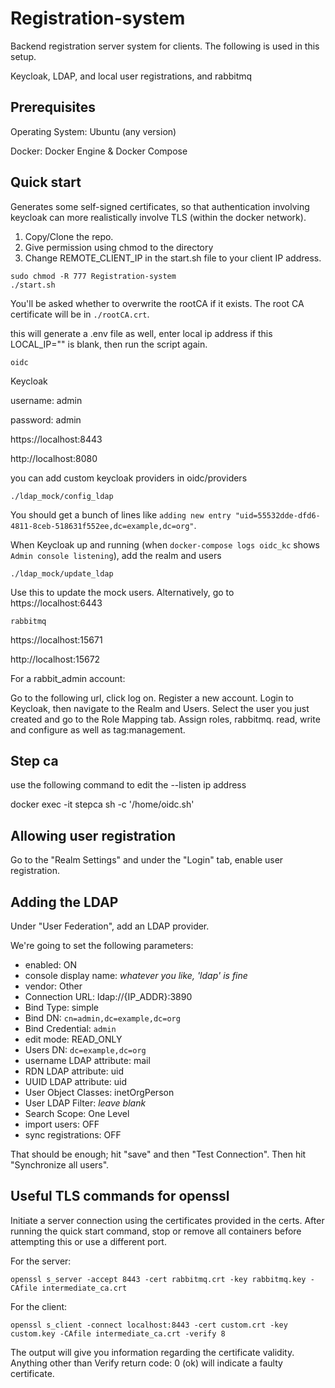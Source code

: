 # Registration-system

Backend registration server system for clients. The following is used in this setup.

Keycloak, LDAP, and local user registrations, and rabbitmq

## Prerequisites

Operating System: Ubuntu (any version)

Docker: Docker Engine & Docker Compose


## Quick start

Generates some self-signed certificates, so that authentication involving keycloak can more realistically
involve TLS (within the docker network). 

1. Copy/Clone the repo.
2. Give permission using chmod to the directory
3. Change REMOTE_CLIENT_IP in the start.sh file to your client IP address.

```
sudo chmod -R 777 Registration-system 
./start.sh
```

You'll be asked whether to overwrite the rootCA if it exists.
The root CA certificate will be in `./rootCA.crt`.


this will generate a .env file as well, enter local ip address if this LOCAL_IP="" is blank,
then run the script again.


```
oidc
```

Keycloak

username: admin

password: admin

https://localhost:8443

http://localhost:8080


you can add custom keycloak providers in oidc/providers

```
./ldap_mock/config_ldap
```

You should get a bunch of lines like `adding new entry "uid=55532dde-dfd6-4811-8ceb-518631f552ee,dc=example,dc=org"`.

When Keycloak up and running (when `docker-compose logs oidc_kc` shows `Admin console listening`), add the realm and users


```
./ldap_mock/update_ldap
```

Use this to update the mock users. Alternatively, go to https://localhost:6443


```
rabbitmq
```

https://localhost:15671

http://localhost:15672

For a rabbit_admin account:

Go to the following url, click log on. Register a new account. Login to Keycloak, then navigate to the Realm and Users. Select the user you just created and go to the Role Mapping tab. Assign roles, rabbitmq. read, write and configure as well as tag:management.


## Step ca

use the following command to edit the --listen ip address

docker exec -it stepca sh -c '/home/oidc.sh'

## Allowing user registration

Go to the "Realm Settings" and under the "Login" tab, enable user registration.

## Adding the LDAP

Under "User Federation", add an LDAP provider. 

We're going to set the following parameters:

*	enabled: ON
*	console display name: _whatever you like, 'ldap' is fine_
*	vendor: Other
*	Connection URL: ldap://{IP_ADDR}:3890
*	Bind Type: simple
*	Bind DN: `cn=admin,dc=example,dc=org`
*	Bind Credential: `admin`
*	edit mode: READ_ONLY
*	Users DN: `dc=example,dc=org`
*	username LDAP attribute: mail
*	RDN LDAP attribute: uid
*	UUID LDAP attribute: uid
*	User Object Classes: inetOrgPerson
*	User LDAP Filter: _leave blank_
*	Search Scope: One Level
*	import users: OFF
*	sync registrations: OFF

That should be enough; hit "save" and then "Test Connection".  Then hit "Synchronize all users".


## Useful TLS commands for openssl

Initiate a server connection using the certificates provided in the certs. After running the quick start command, stop or remove all containers before attempting this or use a different port.

For the server:

```
openssl s_server -accept 8443 -cert rabbitmq.crt -key rabbitmq.key -CAfile intermediate_ca.crt
```

For the client:

```
openssl s_client -connect localhost:8443 -cert custom.crt -key custom.key -CAfile intermediate_ca.crt -verify 8
```

The output will give you information regarding the certificate validity. Anything other than Verify return code: 0 (ok) will indicate a faulty certificate.
